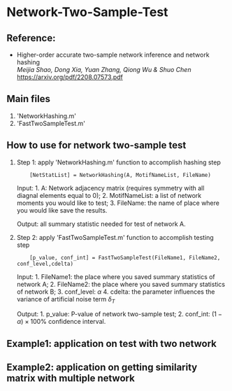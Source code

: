 # Network-Two-Sample-Test

<h2>Reference:</h2>

* Higher-order accurate two-sample network inference and network hashing<br />
<i>Meijia Shao, Dong Xia, Yuan Zhang, Qiong Wu & Shuo Chen</i><br>
https://arxiv.org/pdf/2208.07573.pdf



<h2>Main files</h2>

1. 'NetworkHashing.m'
2. 'FastTwoSampleTest.m'


<h2>How to use for network two-sample test </h2>

<ol>
  <li> Step 1: apply 'NetworkHashing.m' function to accomplish hashing step <br />

        [NetStatList] = NetworkHashing(A, MotifNameList, FileName)
    
  Input:
    1. A: Network adjacency matrix (requires symmetry with all diagnal elements equal to 0);
    2. MotifNameList: a list of network moments you would like to test;
    3. FileName: the name of place where you would like save the results.

  Output: all summary statistic needed for test of network A.
  
  
  <li> Step 2: apply 'FastTwoSampleTest.m' function to accomplish testing step  <br />

        [p_value, conf_int] = FastTwoSampleTest(FileName1, FileName2, conf_level,cdelta)
    
  Input:
    1. FileName1: the place where you saved summary statistics of network A;
    2. FileName2: the place where you saved summary statistics of network B;
    3. conf_level: $\alpha$
    4. cdelta: the parameter influences the variance of artificial noise term $\delta_T$

  Output:
    1. p_value: P-value of network two-sample test;
    2. conf_int: $(1-\alpha)\times100$\% confidence interval.
    
</ol>




<h2>Example1: application on test with two network </h2>

<h2>Example2: application on getting similarity matrix with multiple network </h2>




